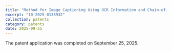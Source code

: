 ```yaml
---
title: "Method for Image Captioning Using OCR Information and Chain-of-Thought Prompting, Computing Device, and Recording Medium Therefor"
excerpt: "10-2025-0138932"
collection: patents
category: patents
date: 2025-09-25
---
```


The patent application was completed on September 25, 2025.
